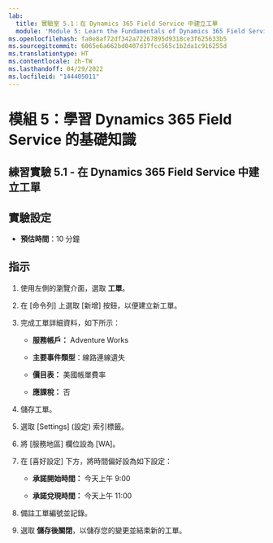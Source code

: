 ```yaml
---
lab:
  title: 實驗室 5.1：在 Dynamics 365 Field Service 中建立工單
  module: 'Module 5: Learn the Fundamentals of Dynamics 365 Field Service'
ms.openlocfilehash: fa0e8af72df342a72267895d9318ce3f625633b5
ms.sourcegitcommit: 6065e6a662bd0407d37fcc565c1b2da1c916255d
ms.translationtype: HT
ms.contentlocale: zh-TW
ms.lasthandoff: 04/29/2022
ms.locfileid: "144405011"
---
```

<a name="module-5-learn-the-fundamentals-of-dynamics-365-field-service"></a>模組 5：學習 Dynamics 365 Field Service 的基礎知識
========================

## <a name="practice-lab-51---creating-work-orders-in-dynamics-365-field-service"></a>練習實驗 5.1 - 在 Dynamics 365 Field Service 中建立工單

## <a name="lab-setup"></a>實驗設定

  - **預估時間**：10 分鐘

## <a name="instructions"></a>指示

1. 使用左側的瀏覽介面，選取 **工單**。

2. 在 [命令列] 上選取 [新增] 按鈕，以便建立新工單。

3. 完成工單詳細資料，如下所示：

    - **服務帳戶：** Adventure Works

    - **主要事件類型**：線路連線遺失

    - **價目表：** 美國帳單費率

    - **應課稅：** 否

4. 儲存工單。

4. 選取 [Settings] \(設定\) 索引標籤。

5. 將 [服務地區] 欄位設為 [WA]。 

6. 在 [喜好設定] 下方，將時間偏好設為如下設定：

    - **承諾開始時間：** 今天上午 9:00

    - **承諾兌現時間：** 今天上午 11:00

7. 備註工單編號並記錄。 

8. 選取 **儲存後關閉**，以儲存您的變更並結束新的工單。

